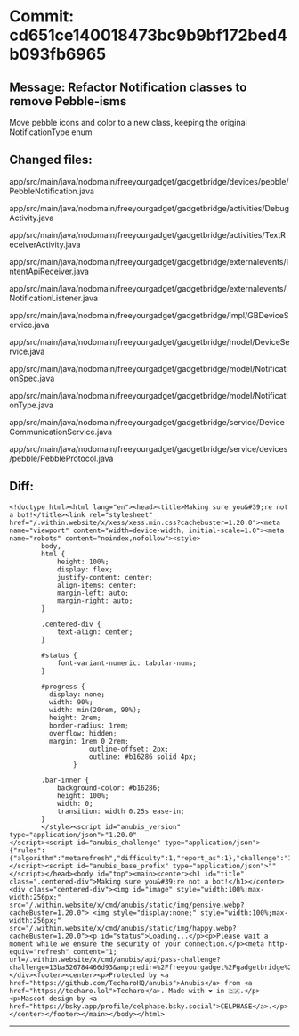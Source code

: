 # Commit: cd651ce140018473bc9b9bf172bed4b093fb6965
## Message: Refactor Notification classes to remove Pebble-isms

Move pebble icons and color to a new class, keeping the original NotificationType enum
## Changed files:
app/src/main/java/nodomain/freeyourgadget/gadgetbridge/devices/pebble/PebbleNotification.java

app/src/main/java/nodomain/freeyourgadget/gadgetbridge/activities/DebugActivity.java

app/src/main/java/nodomain/freeyourgadget/gadgetbridge/activities/TextReceiverActivity.java

app/src/main/java/nodomain/freeyourgadget/gadgetbridge/externalevents/IntentApiReceiver.java

app/src/main/java/nodomain/freeyourgadget/gadgetbridge/externalevents/NotificationListener.java

app/src/main/java/nodomain/freeyourgadget/gadgetbridge/impl/GBDeviceService.java

app/src/main/java/nodomain/freeyourgadget/gadgetbridge/model/DeviceService.java

app/src/main/java/nodomain/freeyourgadget/gadgetbridge/model/NotificationSpec.java

app/src/main/java/nodomain/freeyourgadget/gadgetbridge/model/NotificationType.java

app/src/main/java/nodomain/freeyourgadget/gadgetbridge/service/DeviceCommunicationService.java

app/src/main/java/nodomain/freeyourgadget/gadgetbridge/service/devices/pebble/PebbleProtocol.java

## Diff:
```
<!doctype html><html lang="en"><head><title>Making sure you&#39;re not a bot!</title><link rel="stylesheet" href="/.within.website/x/xess/xess.min.css?cachebuster=1.20.0"><meta name="viewport" content="width=device-width, initial-scale=1.0"><meta name="robots" content="noindex,nofollow"><style>
        body,
        html {
            height: 100%;
            display: flex;
            justify-content: center;
            align-items: center;
            margin-left: auto;
            margin-right: auto;
        }

        .centered-div {
            text-align: center;
        }

        #status {
            font-variant-numeric: tabular-nums;
        }

        #progress {
          display: none;
          width: 90%;
          width: min(20rem, 90%);
          height: 2rem;
          border-radius: 1rem;
          overflow: hidden;
          margin: 1rem 0 2rem;
					outline-offset: 2px;
					outline: #b16286 solid 4px;
				}

        .bar-inner {
            background-color: #b16286;
            height: 100%;
            width: 0;
            transition: width 0.25s ease-in;
        }
    	</style><script id="anubis_version" type="application/json">"1.20.0"
</script><script id="anubis_challenge" type="application/json">{"rules":{"algorithm":"metarefresh","difficulty":1,"report_as":1},"challenge":"13ba526784466d93"}
</script><script id="anubis_base_prefix" type="application/json">""
</script></head><body id="top"><main><center><h1 id="title" class=".centered-div">Making sure you&#39;re not a bot!</h1></center><div class="centered-div"><img id="image" style="width:100%;max-width:256px;" src="/.within.website/x/cmd/anubis/static/img/pensive.webp?cacheBuster=1.20.0"> <img style="display:none;" style="width:100%;max-width:256px;" src="/.within.website/x/cmd/anubis/static/img/happy.webp?cacheBuster=1.20.0"><p id="status">Loading...</p><p>Please wait a moment while we ensure the security of your connection.</p><meta http-equiv="refresh" content="1; url=/.within.website/x/cmd/anubis/api/pass-challenge?challenge=13ba526784466d93&amp;redir=%2Ffreeyourgadget%2Fgadgetbridge%2Fcommit%2Fcd651ce140018473bc9b9bf172bed4b093fb6965.diff"></div><footer><center><p>Protected by <a href="https://github.com/TecharoHQ/anubis">Anubis</a> from <a href="https://techaro.lol">Techaro</a>. Made with ❤️ in 🇨🇦.</p><p>Mascot design by <a href="https://bsky.app/profile/celphase.bsky.social">CELPHASE</a>.</p></center></footer></main></body></html>
```
-----------------------------------
